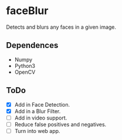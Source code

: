 # faceBlur
Detects and blurs any faces in a given image.

## Dependences 
- Numpy
- Python3
- OpenCV

## ToDo
- [x] Add in Face Detection.
- [x] Add in a Blur Filter.
- [ ] Add in video support.
- [ ] Reduce false positives and negatives.
- [ ] Turn into web app.
